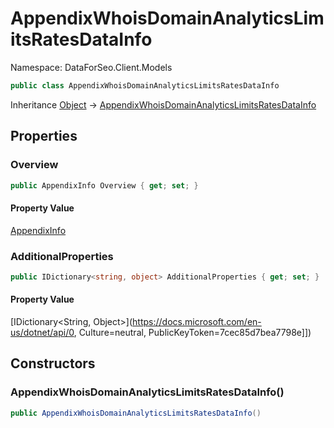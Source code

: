 # AppendixWhoisDomainAnalyticsLimitsRatesDataInfo

Namespace: DataForSeo.Client.Models

```csharp
public class AppendixWhoisDomainAnalyticsLimitsRatesDataInfo
```

Inheritance [Object](https://docs.microsoft.com/en-us/dotnet/api/Object) → [AppendixWhoisDomainAnalyticsLimitsRatesDataInfo](./AppendixWhoisDomainAnalyticsLimitsRatesDataInfo.md)

## Properties

### **Overview**

```csharp
public AppendixInfo Overview { get; set; }
```

#### Property Value

[AppendixInfo](./AppendixInfo.md)<br>

### **AdditionalProperties**

```csharp
public IDictionary<string, object> AdditionalProperties { get; set; }
```

#### Property Value

[IDictionary&lt;String, Object&gt;](https://docs.microsoft.com/en-us/dotnet/api/0, Culture=neutral, PublicKeyToken=7cec85d7bea7798e]])<br>

## Constructors

### **AppendixWhoisDomainAnalyticsLimitsRatesDataInfo()**

```csharp
public AppendixWhoisDomainAnalyticsLimitsRatesDataInfo()
```
